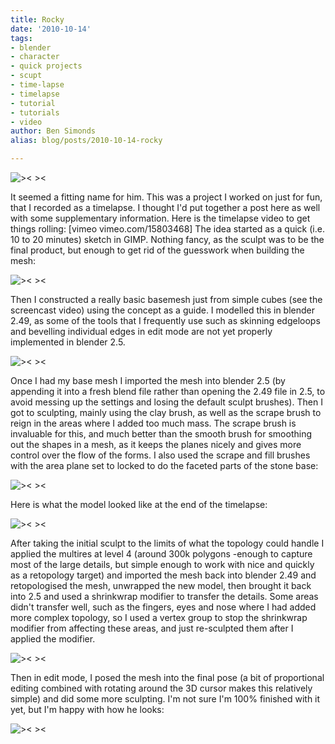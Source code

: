 ```yaml
---
title: Rocky
date: '2010-10-14'
tags:
- blender
- character
- quick projects
- scupt
- time-lapse
- timelapse
- tutorial
- tutorials
- video
author: Ben Simonds
alias: blog/posts/2010-10-14-rocky

---
```


![>< ><](/images/old/rocky_wip6.jpg)

It seemed a fitting name for him. This was a project I worked on just for fun, that I recorded as a timelapse. I thought I'd put together a post here as well with some supplementary information. Here is the timelapse video to get things rolling: [vimeo vimeo.com/15803468]  The idea started as a quick (i.e. 10 to 20 minutes) sketch in GIMP. Nothing fancy, as the sculpt was to be the final product, but enough to get rid of the guesswork when building the mesh:

![>< ><](/images/old/rocky_concepts.jpg)

Then I constructed a really basic basemesh just from simple cubes (see the screencast video)﻿ using the concept as a guide. I modelled this in blender 2.49, as some of the tools that I frequently use such as skinning edgeloops and bevelling individual edges in edit mode are not yet properly implemented in blender 2.5. 

![>< ><](/images/old/screenshot-1.jpg)

Once I had my base mesh I imported the mesh into blender 2.5 (by appending it into a fresh blend file rather than opening the 2.49 file in 2.5, to avoid messing up the settings and losing the default sculpt brushes). Then I got to sculpting, mainly using the clay brush, as well as the scrape brush to reign in the areas where I added too much mass. The scrape brush is invaluable for this, and much better than the smooth brush for smoothing out the shapes in a mesh, as it keeps the planes nicely and gives more control over the flow of the forms. I also used the scrape and fill brushes with the area plane set to locked to do the faceted parts of the ﻿stone base:

![>< ><](/images/old/screenshot-2.jpg)

Here is what the model looked like at the end of the timelapse:

![>< ><](/images/old/rocky_wip3.jpg)

After taking the initial sculpt to the limits of what the topology could handle I applied the multires at level 4 (around 300k polygons -enough to capture most of the large details, but simple enough to work with nice and quickly as a retopology target) and imported the mesh back into blender 2.49 and retopologised the mesh, unwrapped the new model, then brought it back into 2.5 and used a shrinkwrap modifier to transfer the details. Some areas didn't transfer well, such as the fingers, eyes and nose where I had added more complex topology, so I used a vertex group to stop the shrinkwrap modifier from affecting these areas, and just re-sculpted them after I applied the modifier.

![>< ><](/images/old/rocky_wip4.png)

Then in edit mode, I posed the mesh into the final pose (a bit of proportional editing combined with rotating around the 3D cursor makes this relatively simple) and did some more sculpting. I'm not sure I'm 100% finished with it yet, but I'm happy with how he looks:

![>< ><](/images/old/turn.jpg)
